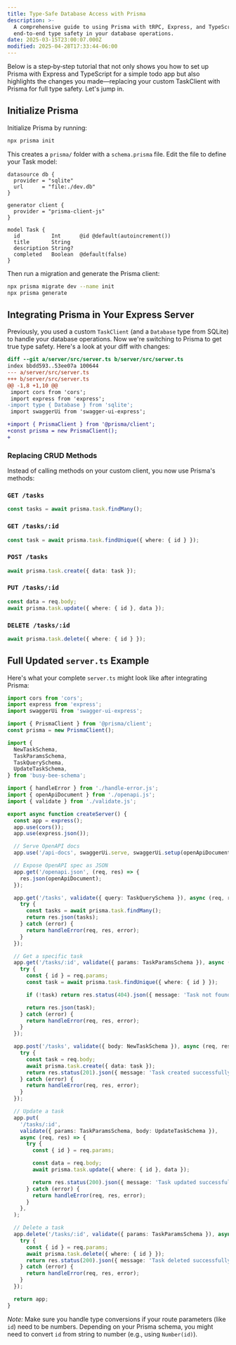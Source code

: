 ```yaml
---
title: Type-Safe Database Access with Prisma
description: >-
  A comprehensive guide to using Prisma with tRPC, Express, and TypeScript for
  end-to-end type safety in your database operations.
date: 2025-03-15T23:00:07.000Z
modified: 2025-04-28T17:33:44-06:00
---
```


Below is a step‑by‑step tutorial that not only shows you how to set up Prisma with Express and TypeScript for a simple todo app but also highlights the changes you made—replacing your custom TaskClient with Prisma for full type safety. Let's jump in.

## Initialize Prisma

Initialize Prisma by running:

```bash
npx prisma init
```

This creates a `prisma/` folder with a `schema.prisma` file. Edit the file to define your Task model:

```prisma
datasource db {
  provider = "sqlite"
  url      = "file:./dev.db"
}

generator client {
  provider = "prisma-client-js"
}

model Task {
  id          Int      @id @default(autoincrement())
  title       String
  description String?
  completed   Boolean  @default(false)
}
```

Then run a migration and generate the Prisma client:

```bash
npx prisma migrate dev --name init
npx prisma generate
```

## Integrating Prisma in Your Express Server

Previously, you used a custom `TaskClient` (and a `Database` type from SQLite) to handle your database operations. Now we're switching to Prisma to get true type safety. Here's a look at your diff with changes:

```diff
diff --git a/server/src/server.ts b/server/src/server.ts
index bbdd593..53ee07a 100644
--- a/server/src/server.ts
+++ b/server/src/server.ts
@@ -1,8 +1,10 @@
 import cors from 'cors';
 import express from 'express';
-import type { Database } from 'sqlite';
 import swaggerUi from 'swagger-ui-express';

+import { PrismaClient } from '@prisma/client';
+const prisma = new PrismaClient();
+
```

### Replacing CRUD Methods

Instead of calling methods on your custom client, you now use Prisma's methods:

### `GET /tasks`

```typescript
const tasks = await prisma.task.findMany();
```

### `GET /tasks/:id`

```typescript
const task = await prisma.task.findUnique({ where: { id } });
```

### `POST /tasks`

```typescript
await prisma.task.create({ data: task });
```

### `PUT /tasks/:id`

```typescript
const data = req.body;
await prisma.task.update({ where: { id }, data });
```

### `DELETE /tasks/:id`

```typescript
await prisma.task.delete({ where: { id } });
```

## Full Updated `server.ts` Example

Here's what your complete `server.ts` might look like after integrating Prisma:

```typescript
import cors from 'cors';
import express from 'express';
import swaggerUi from 'swagger-ui-express';

import { PrismaClient } from '@prisma/client';
const prisma = new PrismaClient();

import {
  NewTaskSchema,
  TaskParamsSchema,
  TaskQuerySchema,
  UpdateTaskSchema,
} from 'busy-bee-schema';

import { handleError } from './handle-error.js';
import { openApiDocument } from './openapi.js';
import { validate } from './validate.js';

export async function createServer() {
  const app = express();
  app.use(cors());
  app.use(express.json());

  // Serve OpenAPI docs
  app.use('/api-docs', swaggerUi.serve, swaggerUi.setup(openApiDocument));

  // Expose OpenAPI spec as JSON
  app.get('/openapi.json', (req, res) => {
    res.json(openApiDocument);
  });

  app.get('/tasks', validate({ query: TaskQuerySchema }), async (req, res) => {
    try {
      const tasks = await prisma.task.findMany();
      return res.json(tasks);
    } catch (error) {
      return handleError(req, res, error);
    }
  });

  // Get a specific task
  app.get('/tasks/:id', validate({ params: TaskParamsSchema }), async (req, res) => {
    try {
      const { id } = req.params;
      const task = await prisma.task.findUnique({ where: { id } });

      if (!task) return res.status(404).json({ message: 'Task not found' });

      return res.json(task);
    } catch (error) {
      return handleError(req, res, error);
    }
  });

  app.post('/tasks', validate({ body: NewTaskSchema }), async (req, res) => {
    try {
      const task = req.body;
      await prisma.task.create({ data: task });
      return res.status(201).json({ message: 'Task created successfully' });
    } catch (error) {
      return handleError(req, res, error);
    }
  });

  // Update a task
  app.put(
    '/tasks/:id',
    validate({ params: TaskParamsSchema, body: UpdateTaskSchema }),
    async (req, res) => {
      try {
        const { id } = req.params;

        const data = req.body;
        await prisma.task.update({ where: { id }, data });

        return res.status(200).json({ message: 'Task updated successfully' });
      } catch (error) {
        return handleError(req, res, error);
      }
    },
  );

  // Delete a task
  app.delete('/tasks/:id', validate({ params: TaskParamsSchema }), async (req, res) => {
    try {
      const { id } = req.params;
      await prisma.task.delete({ where: { id } });
      return res.status(200).json({ message: 'Task deleted successfully' });
    } catch (error) {
      return handleError(req, res, error);
    }
  });

  return app;
}
```

_Note:_ Make sure you handle type conversions if your route parameters (like `id`) need to be numbers. Depending on your Prisma schema, you might need to convert `id` from string to number (e.g., using `Number(id)`).
